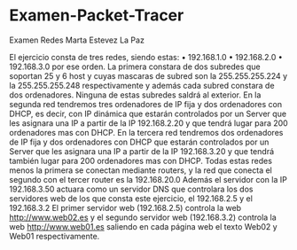 # Examen-Packet-Tracer
Examen Redes Marta Estevez La Paz

  El ejercicio consta de tres redes, siendo estas:
•	192.168.1.0 
•	192.168.2.0
•	192.168.3.0 
por ese orden.
	La primera constara de dos subredes que soportan 25 y 6 host y cuyas mascaras de subred son la 255.255.255.224 y la 255.255.255.248 respectivamente y además cada subred constara de dos ordenadores. Ninguna de estas subredes saldrá al exterior.
	En la segunda red tendremos tres ordenadores de IP fija y dos ordenadores con DHCP, es decir, con IP dinámica que estarán controlados por un Server que les asignara una IP a partir de la IP 192.168.2.20 y que tendrá lugar para 200 ordenadores mas con DHCP.
	En la tercera red tendremos dos ordenadores de IP fija y dos ordenadores con DHCP que estarán controlados por un Server que les asignara una IP a partir de la IP 192.168.3.20 y que tendrá también lugar para 200 ordenadores mas con DHCP.
	Todas estas redes menos la primera se conectan mediante routers, y la red que conecta el segundo con el tercer router es la 192.168.20.0
	Además el servidor  con la IP 192.168.3.50 actuara como un servidor DNS que controlara los dos servidores web de los que consta este ejercicio, el 192.168.2.5 y el 192.168.3.2
	El primer servidor web (192.168.2.5) controla la web http://www.web02.es y el segundo servidor web (192.168.3.2) controla la web http://www.web01.es saliendo en cada página web el texto Web02 y Web01 respectivamente.
